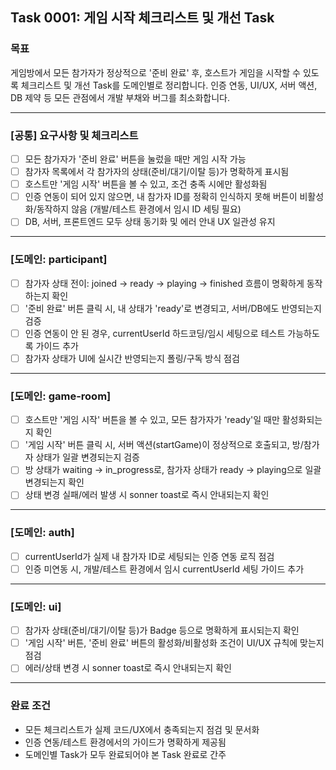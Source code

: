 ## Task 0001: 게임 시작 체크리스트 및 개선 Task

### 목표

게임방에서 모든 참가자가 정상적으로 '준비 완료' 후, 호스트가 게임을 시작할 수 있도록 체크리스트 및 개선 Task를 도메인별로 정리합니다. 인증 연동, UI/UX, 서버 액션, DB 제약 등 모든 관점에서 개발 부채와 버그를 최소화합니다.

---

### [공통] 요구사항 및 체크리스트

- [ ] 모든 참가자가 '준비 완료' 버튼을 눌렀을 때만 게임 시작 가능
- [ ] 참가자 목록에서 각 참가자의 상태(준비/대기/이탈 등)가 명확하게 표시됨
- [ ] 호스트만 '게임 시작' 버튼을 볼 수 있고, 조건 충족 시에만 활성화됨
- [ ] 인증 연동이 되어 있지 않으면, 내 참가자 ID를 정확히 인식하지 못해 버튼이 비활성화/동작하지 않음 (개발/테스트 환경에서 임시 ID 세팅 필요)
- [ ] DB, 서버, 프론트엔드 모두 상태 동기화 및 에러 안내 UX 일관성 유지

---

### [도메인: participant]

- [ ] 참가자 상태 전이: joined → ready → playing → finished 흐름이 명확하게 동작하는지 확인
- [ ] '준비 완료' 버튼 클릭 시, 내 상태가 'ready'로 변경되고, 서버/DB에도 반영되는지 검증
- [ ] 인증 연동이 안 된 경우, currentUserId 하드코딩/임시 세팅으로 테스트 가능하도록 가이드 추가
- [ ] 참가자 상태가 UI에 실시간 반영되는지 폴링/구독 방식 점검

---

### [도메인: game-room]

- [ ] 호스트만 '게임 시작' 버튼을 볼 수 있고, 모든 참가자가 'ready'일 때만 활성화되는지 확인
- [ ] '게임 시작' 버튼 클릭 시, 서버 액션(startGame)이 정상적으로 호출되고, 방/참가자 상태가 일괄 변경되는지 검증
- [ ] 방 상태가 waiting → in_progress로, 참가자 상태가 ready → playing으로 일괄 변경되는지 확인
- [ ] 상태 변경 실패/에러 발생 시 sonner toast로 즉시 안내되는지 확인

---

### [도메인: auth]

- [ ] currentUserId가 실제 내 참가자 ID로 세팅되는 인증 연동 로직 점검
- [ ] 인증 미연동 시, 개발/테스트 환경에서 임시 currentUserId 세팅 가이드 추가

---

### [도메인: ui]

- [ ] 참가자 상태(준비/대기/이탈 등)가 Badge 등으로 명확하게 표시되는지 확인
- [ ] '게임 시작' 버튼, '준비 완료' 버튼의 활성화/비활성화 조건이 UI/UX 규칙에 맞는지 점검
- [ ] 에러/상태 변경 시 sonner toast로 즉시 안내되는지 확인

---

### 완료 조건

- 모든 체크리스트가 실제 코드/UX에서 충족되는지 점검 및 문서화
- 인증 연동/테스트 환경에서의 가이드가 명확하게 제공됨
- 도메인별 Task가 모두 완료되어야 본 Task 완료로 간주
